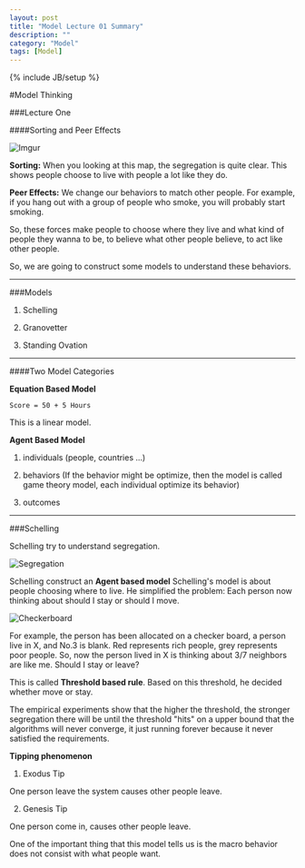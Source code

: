```yaml
---
layout: post
title: "Model Lecture 01 Summary"
description: ""
category: "Model"
tags: [Model]
---
```

{% include JB/setup %}

<!--more-->

#Model Thinking

###Lecture One

####Sorting and Peer Effects

![Imgur](http://i.imgur.com/TvtYxb7.png?1)

**Sorting:** When you looking at this map, the segregation is quite clear. This shows people choose to live with people a lot like they do. 

**Peer Effects:** We change our behaviors to match other people. For example, if you hang out with a group of people who smoke, you will probably start smoking. 

So, these forces make people to choose where they live and what kind of 
people they wanna to be, to believe what other people believe, to act like other people. 

So, we are going to construct some models to understand these behaviors.

---

###Models

1. Schelling

2. Granovetter

3. Standing Ovation

---

####Two Model Categories

**Equation Based Model**

    Score = 50 + 5 Hours

This is a linear model.

**Agent Based Model**

1. individuals (people, countries ...)

2. behaviors (If the behavior might be optimize, then the model is called game theory model, each individual optimize its behavior)

3. outcomes

---

###Schelling

Schelling try to understand segregation.

![Segregation](http://i.imgur.com/EQni893.png)

Schelling construct an **Agent based model**
Schelling's model is about people choosing where to live.
He simplified the problem:
Each person now thinking about should I stay or should I move.

![Checkerboard](http://i.imgur.com/ZMP6ubs.png)

For example, the person has been allocated on a checker board, 
a person live in X, and No.3 is blank. Red represents rich people, grey represents poor people. So, now the person lived in X is thinking about 3/7 neighbors are like me. Should I stay or leave?

This is called **Threshold based rule**. Based on this threshold, he decided whether move or stay.

The empirical experiments show that the higher the threshold, the 
stronger segregation there will be until the threshold "hits" on a upper bound that the algorithms will never converge, it just running forever because it never satisfied the requirements.


**Tipping phenomenon**

1. Exodus Tip

One person leave the system causes other people leave.

2. Genesis Tip

One person come in, causes other people leave.

One of the important thing that this model tells us is the macro behavior does not consist with what people want. 
